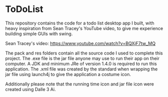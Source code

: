 # ToDoList
This repository contains the code for a todo list desktop app I built, with heavy inspiration from Sean Tracey's YouTube video, to give me experience building simple GUIs with swing.

Sean Tracey's video: https://www.youtube.com/watch?v=BQXjF7tw_MQ

The pack and res folders contain all the source code I used to complete this project.
The .exe file is the jar file anyone may use to run their app on their computer. A JDK and minimum JRe of version 1.4.0 is required to run this application. 
The .xml file was created by the standard when wrapping the jar file using launch4j to give the application a costume icon. 

Additionally please note that the running time icon and jar file icon were created using Dalle 3 Ai.
